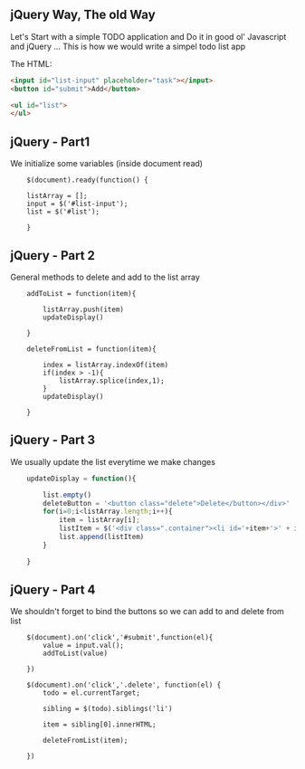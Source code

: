 ## jQuery Way, The old Way

Let's Start with a simple TODO application and Do it in good ol' Javascript and jQuery
... This is how we would write a simpel todo list app


The HTML:

```html
<input id="list-input" placeholder="task"></input>
<button id="submit">Add</button>

<ul id="list">
</ul>

```


## jQuery - Part1

We initialize some variables (inside document read)
```
    $(document).ready(function() {

    listArray = [];
    input = $('#list-input');
    list = $('#list');

    }
```


## jQuery - Part 2

General methods to delete and add to the list array

```
    addToList = function(item){

        listArray.push(item)
        updateDisplay()

    }

    deleteFromList = function(item){

        index = listArray.indexOf(item)
        if(index > -1){
            listArray.splice(index,1);
        }
        updateDisplay()

    }
```


## jQuery - Part 3

We usually update the list everytime we make changes

```javascript
    updateDisplay = function(){

        list.empty()
        deleteButton = '<button class="delete">Delete</button></div>'
        for(i=0;i<listArray.length;i++){
            item = listArray[i];
            listItem = $('<div class=".container"><li id='+item+'>' + item +'</li>'+ deleteButton);
            list.append(listItem)
        }

    }
```


## jQuery - Part 4

We shouldn't forget to bind the buttons so we can add to and delete from list

```
    $(document).on('click','#submit',function(el){
        value = input.val();
        addToList(value)

    })

    $(document).on('click','.delete', function(el) {
        todo = el.currentTarget;

        sibling = $(todo).siblings('li')

        item = sibling[0].innerHTML;

        deleteFromList(item);

    })
```

